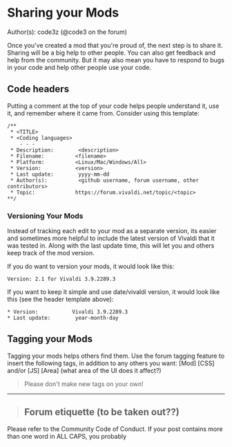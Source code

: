 # Sharing your Mods
Author(s): code3z (@code3 on the forum)

Once you've created a mod that you're proud of, the next step is to share it. Sharing will be a big help to other people. You can also get feedback and help from the community. But it may also mean you have to respond to bugs in your code and help other people use your code.


## Code headers

Putting a comment at the top of your code helps people understand it, use it, and remember where it came from. Consider using this template:
```
/**
 * <TITLE>
 * <Coding languages>
	- - -   
 * Description:        <description>
 * Filename:          <filename>
 * Platform:          <Linux/Mac/Windows/All>
 * Version:           <version>
 * Last update:        yyyy-mm-dd      
 * Author(s):          <github username, forum username, other contributors>
 * Topic:             https://forum.vivaldi.net/topic/<topic>
**/
```

### Versioning Your Mods

Instead of tracking each edit to your mod as a separate version, its easier and sometimes more helpful to include the latest version of Vivaldi that it was tested in. Along with the last update time, this will let you and others keep track of the mod version.

If you do want to version your mods, it would look like this:
```
Version: 2.1 for Vivaldi 3.9.2289.3
```

If you want to keep it simple and use date/vivaldi version, it would look like this (see the header template above):
```
* Version:           Vivaldi 3.9.2289.3
* Last update:        year-month-day      
```

## Tagging your Mods

Tagging your mods helps others find them. Use the forum tagging feature to insert the following tags, in addition to any others you want:
[Mod]
[CSS] and/or [JS]
[Area] (what area of the UI does it affect?)

> Please don't make new tags on your own!

---

> ## Forum etiquette (to be taken out??)
Please refer to the Community Code of Conduct. If your post contains more than one word in ALL CAPS, you probably
